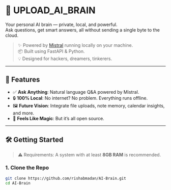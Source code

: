 # 🧠 UPLOAD_AI_BRAIN

Your personal AI brain — private, local, and powerful.  
Ask questions, get smart answers, all without sending a single byte to the cloud.

> ✨ Powered by [Mistral](https://mistral.ai) running locally on your machine.  
> 📦 Built using FastAPI & Python.  
> 💡 Designed for hackers, dreamers, tinkerers.

---

## 🚀 Features

- ✅ **Ask Anything**: Natural language Q&A powered by Mistral.
- 🔒 **100% Local**: No internet? No problem. Everything runs offline.
- 🖼️ **Future Vision**: Integrate file uploads, note memory, calendar insights, and more.
- 🧠 **Feels Like Magic**: But it’s all open source.

---

## 🛠️ Getting Started

> ⚠️ Requirements: A system with at least **8GB RAM** is recommended.

### 1. Clone the Repo

```bash
git clone https://github.com/rishabmadan/AI-Brain.git
cd AI-Brain
